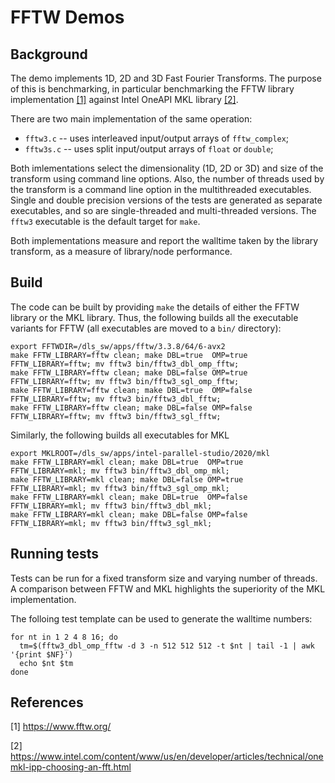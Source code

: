 # FFTW Demos

## Background

The demo implements 1D, 2D and 3D Fast Fourier Transforms. The purpose of this is benchmarking, in particular benchmarking the FFTW library implementation [[1]](#1) against Intel OneAPI MKL library [[2]](#2).

There are two main implementation of the same operation:
  * ``fftw3.c`` -- uses interleaved input/output arrays of ``fftw_complex``;
  * ``fftw3s.c`` -- uses split input/output arrays of ``float`` or ``double``;

Both imlementations select the dimensionality (1D, 2D or 3D) and size of the transform using command line options. Also, the number of threads used by the transform is a command line option in the multithreaded executables. Single and double precision versions of the tests are generated as separate executables, and so are single-threaded and multi-threaded versions. The ``fftw3`` executable is the default target for ``make``.

Both implementations measure and report the walltime taken by the library transform, as a measure of library/node performance.


## Build

The code can be built by providing ``make`` the details of either the FFTW library or the MKL library. Thus, the following builds all the executable variants for FFTW (all executables are moved to a ``bin/`` directory):
```
export FFTWDIR=/dls_sw/apps/fftw/3.3.8/64/6-avx2
make FFTW_LIBRARY=fftw clean; make DBL=true  OMP=true  FFTW_LIBRARY=fftw; mv fftw3 bin/fftw3_dbl_omp_fftw;
make FFTW_LIBRARY=fftw clean; make DBL=false OMP=true  FFTW_LIBRARY=fftw; mv fftw3 bin/fftw3_sgl_omp_fftw;
make FFTW_LIBRARY=fftw clean; make DBL=true  OMP=false FFTW_LIBRARY=fftw; mv fftw3 bin/fftw3_dbl_fftw;
make FFTW_LIBRARY=fftw clean; make DBL=false OMP=false FFTW_LIBRARY=fftw; mv fftw3 bin/fftw3_sgl_fftw;

```

Similarly, the following builds all executables for MKL
```
export MKLROOT=/dls_sw/apps/intel-parallel-studio/2020/mkl
make FFTW_LIBRARY=mkl clean; make DBL=true  OMP=true  FFTW_LIBRARY=mkl; mv fftw3 bin/fftw3_dbl_omp_mkl;
make FFTW_LIBRARY=mkl clean; make DBL=false OMP=true  FFTW_LIBRARY=mkl; mv fftw3 bin/fftw3_sgl_omp_mkl;
make FFTW_LIBRARY=mkl clean; make DBL=true  OMP=false FFTW_LIBRARY=mkl; mv fftw3 bin/fftw3_dbl_mkl;
make FFTW_LIBRARY=mkl clean; make DBL=false OMP=false FFTW_LIBRARY=mkl; mv fftw3 bin/fftw3_sgl_mkl;
```


## Running tests
Tests can be run for a fixed transform size and varying number of threads. A comparison between FFTW and MKL highlights the superiority of the MKL implementation.

The folloing test template can be used to generate the walltime numbers:
```
for nt in 1 2 4 8 16; do
  tm=$(fftw3_dbl_omp_fftw -d 3 -n 512 512 512 -t $nt | tail -1 | awk '{print $NF}')
  echo $nt $tm
done
```


## References

<a id="1">[1]</a>
https://www.fftw.org/

<a id="2">[2]</a>
https://www.intel.com/content/www/us/en/developer/articles/technical/onemkl-ipp-choosing-an-fft.html
